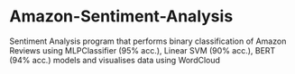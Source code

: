 # Amazon-Sentiment-Analysis
Sentiment Analysis program that performs binary classification of Amazon Reviews using MLPClassifier (95% acc.), Linear SVM (90% acc.), BERT (94% acc.) models and visualises data using WordCloud

